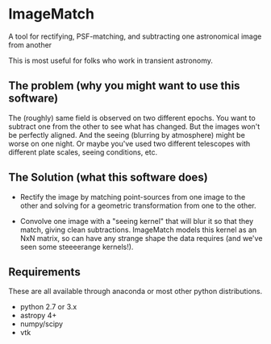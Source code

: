 # ImageMatch
A tool for rectifying, PSF-matching, and subtracting one astronomical image from another

This is most useful for folks who work in transient astronomy.

## The problem (why you might want to use this software)

The (roughly) same field is observed on two different epochs. You want to subtract one from the
other to see what has changed. But the images won't be perfectly aligned. And the seeing
(blurring by atmosphere) might be worse on one night. Or maybe you've used two different
telescopes with different plate scales, seeing conditions, etc.

## The Solution (what this software does)

- Rectify the image by matching point-sources from one image to the other and solving for
  a geometric transformation from one to the other.
  
- Convolve one image with a "seeing kernel" that will blur it so that they match, giving
  clean subtractions. ImageMatch models this kernel as an NxN matrix, so can have any
  strange shape the data requires (and we've seen some steeeerange kernels!).
  
## Requirements

These are all available through anaconda or most other python distributions.

- python 2.7 or 3.x
- astropy 4+
- numpy/scipy
- vtk
